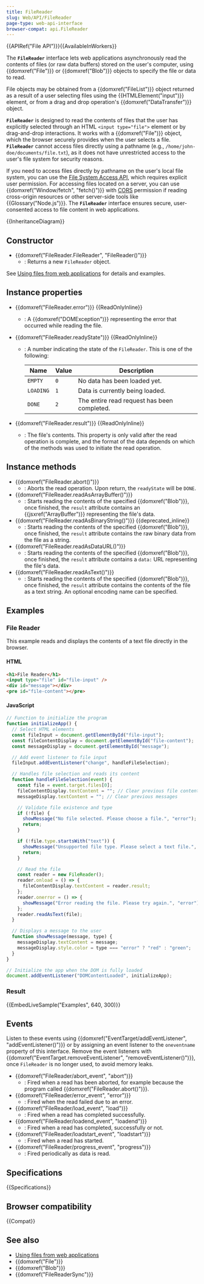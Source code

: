 ```yaml
---
title: FileReader
slug: Web/API/FileReader
page-type: web-api-interface
browser-compat: api.FileReader
---
```


{{APIRef("File API")}}{{AvailableInWorkers}}

The **`FileReader`** interface lets web applications asynchronously read the contents of files (or raw data buffers) stored on the user's computer, using {{domxref("File")}} or {{domxref("Blob")}} objects to specify the file or data to read.

File objects may be obtained from a {{domxref("FileList")}} object returned as a result of a user selecting files using the {{HTMLElement("input")}} element, or from a drag and drop operation's {{domxref("DataTransfer")}} object.

**`FileReader`** is designed to read the contents of files that the user has explicitly selected through an HTML `<input type="file">` element or by drag-and-drop interactions. It works with a {{domxref("File")}} object, which the browser securely provides when the user selects a file. **`FileReader`** cannot access files directly using a pathname (e.g., `/home/john-doe/documents/file.txt`), as it does not have unrestricted access to the user's file system for security reasons.

If you need to access files directly by pathname on the user's local file system, you can use the [File System Access API](/en-US/docs/Web/API/File_System_API), which requires explicit user permission. For accessing files located on a server, you can use {{domxref("Window/fetch", "fetch()")}} with [CORS](/en-US/docs/Web/HTTP/CORS) permission if reading cross-origin resources or other server-side tools like {{Glossary("Node.js")}}. The **`FileReader`** interface ensures secure, user-consented access to file content in web applications.

{{InheritanceDiagram}}

## Constructor

- {{domxref("FileReader.FileReader", "FileReader()")}}
  - : Returns a new `FileReader` object.

See [Using files from web applications](/en-US/docs/Web/API/File_API/Using_files_from_web_applications) for details and examples.

## Instance properties

- {{domxref("FileReader.error")}} {{ReadOnlyInline}}
  - : A {{domxref("DOMException")}} representing the error that occurred while reading the file.
- {{domxref("FileReader.readyState")}} {{ReadOnlyInline}}

  - : A number indicating the state of the `FileReader`. This is one of the following:

    | Name      | Value | Description                                 |
    | --------- | ----- | ------------------------------------------- |
    | `EMPTY`   | `0`   | No data has been loaded yet.                |
    | `LOADING` | `1`   | Data is currently being loaded.             |
    | `DONE`    | `2`   | The entire read request has been completed. |

- {{domxref("FileReader.result")}} {{ReadOnlyInline}}
  - : The file's contents. This property is only valid after the read operation is complete, and the format of the data depends on which of the methods was used to initiate the read operation.

## Instance methods

- {{domxref("FileReader.abort()")}}
  - : Aborts the read operation. Upon return, the `readyState` will be `DONE`.
- {{domxref("FileReader.readAsArrayBuffer()")}}
  - : Starts reading the contents of the specified {{domxref("Blob")}}, once finished, the `result` attribute contains an {{jsxref("ArrayBuffer")}} representing the file's data.
- {{domxref("FileReader.readAsBinaryString()")}} {{deprecated_inline}}
  - : Starts reading the contents of the specified {{domxref("Blob")}}, once finished, the `result` attribute contains the raw binary data from the file as a string.
- {{domxref("FileReader.readAsDataURL()")}}
  - : Starts reading the contents of the specified {{domxref("Blob")}}, once finished, the `result` attribute contains a `data:` URL representing the file's data.
- {{domxref("FileReader.readAsText()")}}
  - : Starts reading the contents of the specified {{domxref("Blob")}}, once finished, the `result` attribute contains the contents of the file as a text string. An optional encoding name can be specified.

## Examples

### File Reader

This example reads and displays the contents of a text file directly in the browser.

#### HTML

```html
<h1>File Reader</h1>
<input type="file" id="file-input" />
<div id="message"></div>
<pre id="file-content"></pre>
```

#### JavaScript

```js
// Function to initialize the program
function initializeApp() {
  // Select HTML elements
  const fileInput = document.getElementById("file-input");
  const fileContentDisplay = document.getElementById("file-content");
  const messageDisplay = document.getElementById("message");

  // Add event listener to file input
  fileInput.addEventListener("change", handleFileSelection);

  // Handles file selection and reads its content
  function handleFileSelection(event) {
    const file = event.target.files[0];
    fileContentDisplay.textContent = ""; // Clear previous file content
    messageDisplay.textContent = ""; // Clear previous messages

    // Validate file existence and type
    if (!file) {
      showMessage("No file selected. Please choose a file.", "error");
      return;
    }

    if (!file.type.startsWith("text")) {
      showMessage("Unsupported file type. Please select a text file.", "error");
      return;
    }

    // Read the file
    const reader = new FileReader();
    reader.onload = () => {
      fileContentDisplay.textContent = reader.result;
    };
    reader.onerror = () => {
      showMessage("Error reading the file. Please try again.", "error");
    };
    reader.readAsText(file);
  }

  // Displays a message to the user
  function showMessage(message, type) {
    messageDisplay.textContent = message;
    messageDisplay.style.color = type === "error" ? "red" : "green";
  }
}

// Initialize the app when the DOM is fully loaded
document.addEventListener("DOMContentLoaded", initializeApp);
```

### Result

{{EmbedLiveSample("Examples", 640, 300)}}

## Events

Listen to these events using {{domxref("EventTarget/addEventListener", "addEventListener()")}} or by assigning an event listener to the `oneventname` property of this interface. Remove the event listeners with {{domxref("EventTarget.removeEventListener", "removeEventListener()")}}, once `FileReader` is no longer used, to avoid memory leaks.

- {{domxref("FileReader/abort_event", "abort")}}
  - : Fired when a read has been aborted, for example because the program called {{domxref("FileReader.abort()")}}.
- {{domxref("FileReader/error_event", "error")}}
  - : Fired when the read failed due to an error.
- {{domxref("FileReader/load_event", "load")}}
  - : Fired when a read has completed successfully.
- {{domxref("FileReader/loadend_event", "loadend")}}
  - : Fired when a read has completed, successfully or not.
- {{domxref("FileReader/loadstart_event", "loadstart")}}
  - : Fired when a read has started.
- {{domxref("FileReader/progress_event", "progress")}}
  - : Fired periodically as data is read.

## Specifications

{{Specifications}}

## Browser compatibility

{{Compat}}

## See also

- [Using files from web applications](/en-US/docs/Web/API/File_API/Using_files_from_web_applications)
- {{domxref("File")}}
- {{domxref("Blob")}}
- {{domxref("FileReaderSync")}}
